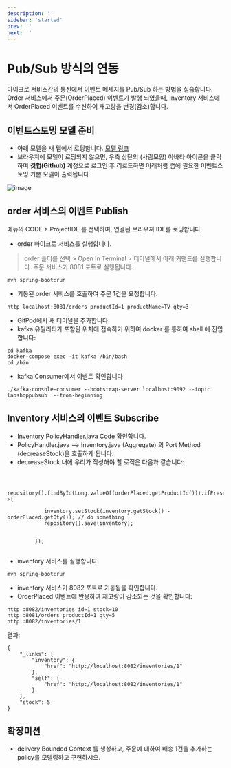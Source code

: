 ```yaml
---
description: ''
sidebar: 'started'
prev: ''
next: ''
---
```


# Pub/Sub 방식의 연동 

마이크로 서비스간의 통신에서 이벤트 메세지를 Pub/Sub 하는 방법을 실습합니다.  
Order 서비스에서 주문(OrderPlaced) 이벤트가 발행 되였을때, Inventory 서비스에서 OrderPlaced 이벤트를 수신하여 재고량을 변경(감소)합니다.  

## 이벤트스토밍 모델 준비

- 아래 모델을 새 탭에서 로딩합니다.
[모델 링크](https://www.msaez.io/#/storming/labshoppubsub-2:2023-pubsub2)
- 브라우져에 모델이 로딩되지 않으면, 우측 상단의 (사람모양) 아바타 아이콘을 클릭하여 **깃헙(Github)** 계정으로 로그인 후 리로드하면 아래처럼 랩에 필요한 이벤트스토밍 기본 모델이 출력됩니다.  

![image](https://github.com/acmexii/demo/assets/35618409/39ccf71e-3977-4093-9bae-7c2a1254d710)


## order 서비스의 이벤트 Publish

메뉴의 CODE > ProjectIDE 를 선택하여, 연결된 브라우져 IDE를 로딩합니다.

- order 마이크로 서비스를 실행합니다.
> order 폴더를 선택 > Open In Terminal > 터미널에서 아래 커맨드를 실행합니다.
> 주문 서비스가 8081 포트로 실행됩니다.
```
mvn spring-boot:run
```

- 기동된 order 서비스를 호출하여 주문 1건을 요청합니다.
 ```
http localhost:8081/orders productId=1 productName=TV qty=3
```
- GitPod에서 새 터미널을 추가합니다.
- kafka 유틸리티가 포함된 위치에 접속하기 위하여 docker 를 통하여 shell 에 진입합니다:
```
cd kafka
docker-compose exec -it kafka /bin/bash
cd /bin
```

- kafka Consumer에서 이벤트 확인합니다
``` 
./kafka-console-consumer --bootstrap-server localhost:9092 --topic labshoppubsub  --from-beginning
```


## Inventory 서비스의 이벤트 Subscribe
- Inventory PolicyHandler.java Code 확인합니다.
- PolicyHandler.java --> Inventory.java (Aggregate) 의 Port Method (decreaseStock)을 호출하게 됩니다.
- decreaseStock 내에 우리가 작성해야 할 로직은 다음과 같습니다:

```
        
               
        repository().findById(Long.valueOf(orderPlaced.getProductId())).ifPresent(inventory->{
            
            inventory.setStock(inventory.getStock() - orderPlaced.getQty()); // do something
            repository().save(inventory);


         });
      
```

- inventory 서비스를 실행합니다.
```
mvn spring-boot:run
```
- inventory 서비스가 8082 포트로 기동됨을 확인합니다.
- OrderPlaced 이벤트에 반응하여 재고량이 감소되는 것을 확인합니다:

```
http :8082/inventories id=1 stock=10
http :8081/orders productId=1 qty=5
http :8082/inventories/1
```
결과:
```
{
    "_links": {
        "inventory": {
            "href": "http://localhost:8082/inventories/1"
        },
        "self": {
            "href": "http://localhost:8082/inventories/1"
        }
    },
    "stock": 5
}
```


## 확장미션
- delivery Bounded Context 를 생성하고, 주문에 대하여 배송 1건을 추가하는 policy를 모델링하고 구현하시오.